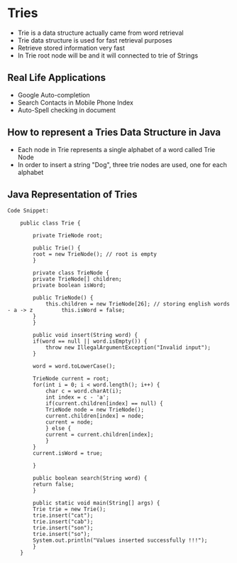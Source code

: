 # Tries

-	Trie is a data structure actually came from word retrieval
-	Trie data structure is used for fast retrieval purposes
-	Retrieve stored information very fast
-	In Trie root node will be and it will connected to trie of Strings

## Real Life Applications

-	Google Auto-completion
-	Search Contacts in Mobile Phone Index
-	Auto-Spell checking in document

## How to represent a Tries Data Structure in Java

-	Each node in Trie represents a single alphabet of a word called Trie Node
-	In order to insert a string "Dog", three trie nodes are used, one for each alphabet


## Java Representation of Tries

	Code Snippet:
	
		public class Trie {
	
			private TrieNode root;
			
			public Trie() {
			root = new TrieNode(); // root is empty 
			}
			
			private class TrieNode {
			private TrieNode[] children;
			private boolean isWord;
				
			public TrieNode() {
				this.children = new TrieNode[26]; // storing english words - a -> z    	    this.isWord = false;
			}
			}
			
			public void insert(String word) {
			if(word == null || word.isEmpty()) {
				throw new IllegalArgumentException("Invalid input");
			}
				
			word = word.toLowerCase();
				
			TrieNode current = root;
			for(int i = 0; i < word.length(); i++) {
				char c = word.charAt(i);
				int index = c - 'a';
				if(current.children[index] == null) {
				TrieNode node = new TrieNode();
				current.children[index] = node;
				current = node;
				} else {
				current = current.children[index];
				}
			}
			current.isWord = true;
				
			}
			
			public boolean search(String word) {
			return false;
			}
		 
			public static void main(String[] args) {
			Trie trie = new Trie();
			trie.insert("cat");
			trie.insert("cab");
			trie.insert("son");
			trie.insert("so");
			System.out.println("Values inserted successfully !!!");
			}
		}